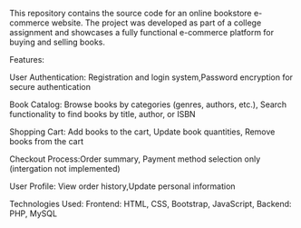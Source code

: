 This repository contains the source code for an online bookstore e-commerce website. The project was developed as part of a college assignment and showcases a fully functional e-commerce platform for buying and selling books.

Features:

User Authentication: Registration and login system,Password encryption for secure authentication

Book Catalog: Browse books by categories (genres, authors, etc.), Search functionality to find books by title, author, or ISBN

Shopping Cart: Add books to the cart, Update book quantities, Remove books from the cart

Checkout Process:Order summary, Payment method selection only (intergation not implemented)

User Profile: View order history,Update personal information

Technologies Used: Frontend: HTML, CSS, Bootstrap, JavaScript, Backend: PHP, MySQL 

